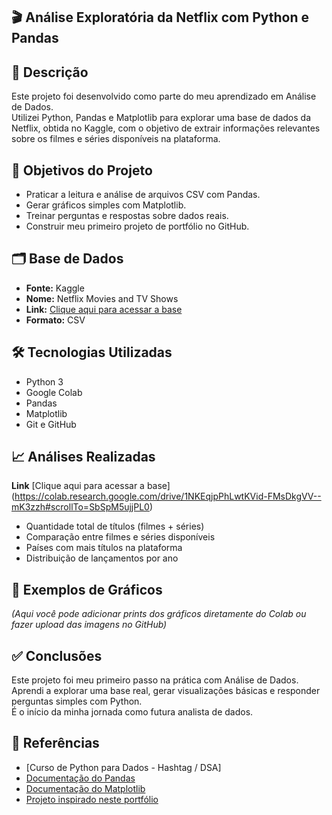 ## 🎬 Análise Exploratória da Netflix com Python e Pandas


## 📌 Descrição

Este projeto foi desenvolvido como parte do meu aprendizado em Análise de Dados.  
Utilizei Python, Pandas e Matplotlib para explorar uma base de dados da Netflix, obtida no Kaggle, com o objetivo de extrair informações relevantes sobre os filmes e séries disponíveis na plataforma.

## 🧠 Objetivos do Projeto

- Praticar a leitura e análise de arquivos CSV com Pandas.  
- Gerar gráficos simples com Matplotlib.  
- Treinar perguntas e respostas sobre dados reais.  
- Construir meu primeiro projeto de portfólio no GitHub.

## 🗂️ Base de Dados

- **Fonte:** Kaggle  
- **Nome:** Netflix Movies and TV Shows  
- **Link:** [Clique aqui para acessar a base](https://www.kaggle.com/datasets/shivamb/netflix-shows)  
- **Formato:** CSV

## 🛠️ Tecnologias Utilizadas

- Python 3  
- Google Colab  
- Pandas  
- Matplotlib  
- Git e GitHub

## 📈 Análises Realizadas

**Link** [Clique aqui para acessar a base] (https://colab.research.google.com/drive/1NKEqjpPhLwtKVid-FMsDkgVV--mK3zzh#scrollTo=SbSpM5ujjPL0) 

- Quantidade total de títulos (filmes + séries)  
- Comparação entre filmes e séries disponíveis  
- Países com mais títulos na plataforma  
- Distribuição de lançamentos por ano

## 📸 Exemplos de Gráficos





*(Aqui você pode adicionar prints dos gráficos diretamente do Colab ou fazer upload das imagens no GitHub)*


## ✅ Conclusões

Este projeto foi meu primeiro passo na prática com Análise de Dados.  
Aprendi a explorar uma base real, gerar visualizações básicas e responder perguntas simples com Python.  
É o início da minha jornada como futura analista de dados.

## 🔗 Referências

- [Curso de Python para Dados - Hashtag / DSA]  
- [Documentação do Pandas](https://pandas.pydata.org/)  
- [Documentação do Matplotlib](https://matplotlib.org/)
- [Projeto inspirado neste portfólio](https://github.com/HenriqueWF/Portfolio)


